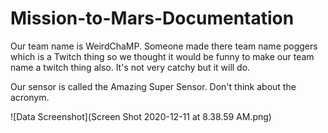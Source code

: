 # Mission-to-Mars-Documentation



Our team name is WeirdChaMP. Someone made there team name poggers which is a Twitch thing so we thought it would be funny to make our team name a twitch thing also.
It's not very catchy but it will do.

Our sensor is called the Amazing Super Sensor. Don't think about the acronym.

![Data Screenshot](Screen Shot 2020-12-11 at 8.38.59 AM.png)
